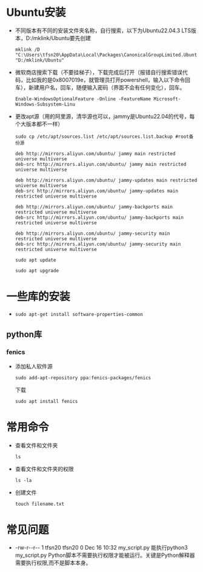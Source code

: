 # Ubuntu安装
- 不同版本有不同的安装文件夹名称，自行搜索，以下为Ubuntu22.04.3 LTS版本，D:/mklink/Ubuntu要先创建
  ```
  mklink /D "C:\Users\tfsn20\AppData\Local\Packages\CanonicalGroupLimited.Ubuntu22.04LTS_79rhkp1fndgsc" "D:/mklink/Ubuntu"
  ```
- 微软商店搜索下载（不要挂梯子），下载完成后打开（报错自行搜索错误代码，比如我的是0x8007019e，就管理员打开powershell，输入以下命令回车），新建用户名，回车，随便输入密码（界面不会有任何变化），回车。
  ```
  Enable-WindowsOptionalFeature -Online -FeatureName Microsoft-Windows-Subsystem-Linu
  ```
- 更改apt源（用的阿里源，清华源也可以，jammy是Ubuntu22.04的代号，每个大版本都不一样）
  ```
  sudo cp /etc/apt/sources.list /etc/apt/sources.list.backup #root备份源
  ```
  ```
  deb http://mirrors.aliyun.com/ubuntu/ jammy main restricted universe multiverse
  deb-src http://mirrors.aliyun.com/ubuntu/ jammy main restricted universe multiverse

  deb http://mirrors.aliyun.com/ubuntu/ jammy-updates main restricted universe multiverse
  deb-src http://mirrors.aliyun.com/ubuntu/ jammy-updates main restricted universe multiverse

  deb http://mirrors.aliyun.com/ubuntu/ jammy-backports main restricted universe multiverse
  deb-src http://mirrors.aliyun.com/ubuntu/ jammy-backports main restricted universe multiverse

  deb http://mirrors.aliyun.com/ubuntu/ jammy-security main restricted universe multiverse
  deb-src http://mirrors.aliyun.com/ubuntu/ jammy-security main restricted universe multiverse
  ```
  ```
  sudo apt update
  ```
  ```
  sudo apt upgrade
  ```
# 一些库的安装
- ```
  sudo apt-get install software-properties-common
  ```
## python库
### fenics
- 添加私人软件源
  ```
  sudo add-apt-repository ppa:fenics-packages/fenics
  ```
  下载
  ```
  sudo apt install fenics
  ```
# 常用命令
- 查看文件和文件夹
  ```
  ls
  ```
- 查看文件和文件夹的权限
  ```
  ls -la
  ```
- 创建文件
  ```
  touch filename.txt
  ```
# 常见问题
- -rw-r--r-- 1 tfsn20 tfsn20    0 Dec 16 10:32 my_script.py 能执行python3 my_script.py
  Python脚本不需要执行权限才能被运行。关键是Python解释器需要执行权限,而不是脚本本身。
